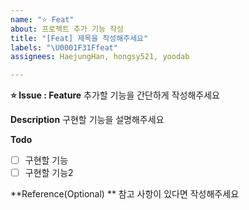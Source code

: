```yaml
---
name: "⭐ Feat"
about: 프로젝트 추가 기능 작성
title: "[Feat] 제목을 작성해주세요"
labels: "\U0001F31Ffeat"
assignees: HaejungHan, hongsy521, yoodab

---
```


**⭐ Issue : Feature**
추가할 기능을 간단하게 작성해주세요

**Description**
구현할 기능을 설명해주세요

**Todo**
- [ ] 구현할 기능
- [ ] 구현할 기능2

**Reference(Optional) **
참고 사항이 있다면 작성해주세요
